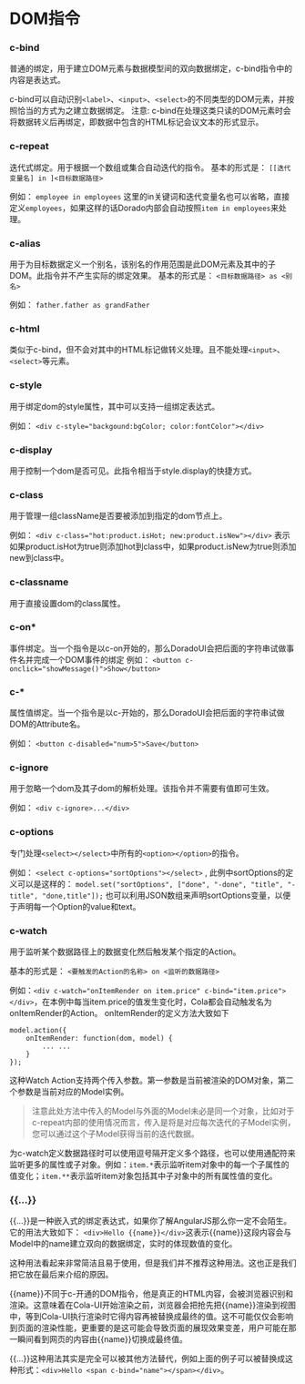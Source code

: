 # DOM指令

### c-bind
普通的绑定，用于建立DOM元素与数据模型间的双向数据绑定，c-bind指令中的内容是表达式。

c-bind可以自动识别`<label>`、`<input>`、`<select>`的不同类型的DOM元素，并按照恰当的方式为之建立数据绑定。
注意: c-bind在处理<label>这类只读的DOM元素时会将数据转义后再绑定，即数据中包含的HTML标记会议文本的形式显示。

### c-repeat
迭代式绑定。用于根据一个数组或集合自动迭代的指令。
基本的形式是： `[[迭代变量名] in ]<目标数据路径>`

例如： `employee in employees`
这里的in关键词和迭代变量名也可以省略，直接定义`employees`，如果这样的话Dorado内部会自动按照`item in employees`来处理。

### c-alias
用于为目标数据定义一个别名，该别名的作用范围是此DOM元素及其中的子DOM。此指令并不产生实际的绑定效果。
基本的形式是： `<目标数据路径> as <别名>`

例如： `father.father as grandFather`

### c-html
类似于c-bind，但不会对其中的HTML标记做转义处理。且不能处理`<input>`、`<select>`等元素。

### c-style
用于绑定dom的style属性，其中可以支持一组绑定表达式。

例如： 
`<div c-style="backgound:bgColor; color:fontColor"></div>`

### c-display
用于控制一个dom是否可见。此指令相当于style.display的快捷方式。

### c-class
用于管理一组className是否要被添加到指定的dom节点上。

例如： `<div c-class="hot:product.isHot; new:product.isNew"></div>` 表示如果product.isHot为true则添加hot到class中，如果product.isNew为true则添加new到class中。

### c-classname
用于直接设置dom的class属性。

### c-on*
事件绑定。当一个指令是以c-on开始的，那么DoradoUI会把后面的字符串试做事件名并完成一个DOM事件的绑定
例如： `<button c-onclick="showMessage()">Show</button>`

### c-*
属性值绑定。当一个指令是以c-开始的，那么DoradoUI会把后面的字符串试做DOM的Attribute名。

例如： `<button c-disabled="num>5">Save</button>`

### c-ignore
用于忽略一个dom及其子dom的解析处理。该指令并不需要有值即可生效。

例如： `<div c-ignore>...</div>`

### c-options
专门处理`<select></select>`中所有的`<option></option>`的指令。

例如： `<select c-options="sortOptions"></select>` , 此例中sortOptions的定义可以是这样的：
`model.set("sortOptions", ["done", "-done", "title", "-title", "done,title"]);`
也可以利用JSON数组来声明sortOptions变量，以便于声明每一个Option的value和text。

### c-watch
用于监听某个数据路径上的数据变化然后触发某个指定的Action。

基本的形式是： `<要触发的Action的名称> on <监听的数据路径>`

例如：`<div c-watch="onItemRender on item.price" c-bind="item.price"></div>`，在本例中每当item.price的值发生变化时，Cola都会自动触发名为onItemRender的Action。
onItemRender的定义方法大致如下
```
model.action({
	onItemRender: function(dom, model) {
		... ...
	}
});
```
这种Watch Action支持两个传入参数。第一参数是当前被渲染的DOM对象，第二个参数是当前对应的Model实例。
> 注意此处方法中传入的Model与外面的Model未必是同一个对象，比如对于c-repeat内部的使用情况而言，传入是将是对应每次迭代的子Model实例，您可以通过这个子Model获得当前的迭代数据。

为c-watch定义数据路径时可以使用逗号隔开定义多个路径，也可以使用通配符来监听更多的属性或子对象。例如：`item.*`表示监听item对象中的每一个子属性的值变化；`item.**`表示监听item对象包括其中子对象中的所有属性值的变化。

### {{...}}
{{...}}是一种嵌入式的绑定表达式，如果你了解AngularJS那么你一定不会陌生。它的用法大致如下：
`<div>Hello {{name}}</div>`这表示{{name}}这段内容会与Model中的name建立双向的数据绑定，实时的体现数值的变化。

这种用法看起来非常简洁且易于使用，但是我们并不推荐这种用法。这也正是我们把它放在最后来介绍的原因。

{{name}}不同于c-开通的DOM指令，他是真正的HTML内容，会被浏览器识别和渲染。这意味着在Cola-UI开始渲染之前，浏览器会把抢先把{{name}}渲染到视图中，等到Cola-UI执行渲染时它得内容再被替换成最终的值。这不可能仅仅会影响到页面的渲染性能，更重要的是这可能会导致页面的展现效果变差，用户可能在那一瞬间看到网页的内容由{{name}}切换成最终值。

{{...}}这种用法其实是完全可以被其他方法替代，例如上面的例子可以被替换成这种形式：`<div>Hello <span c-bind="name"></span></div>`。